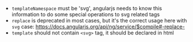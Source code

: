 - `templateNamespace` must be 'svg', angularjs needs to know this information to do some special operations to svg related tags
- `replace` is deprecated in most cases, but it's the correct usage here with `svg` case:
<https://docs.angularjs.org/api/ng/service/$compile#-replace->
- `template` should not contain `<svg>` tag, it should be declared in html